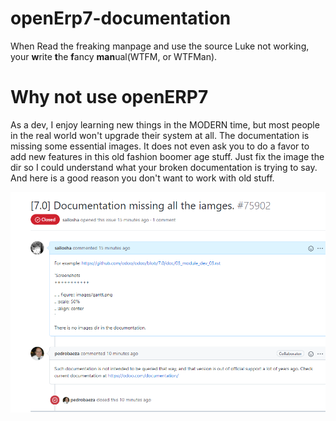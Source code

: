 # openErp7-documentation
When Read the freaking manpage and use the source Luke not working, your **w**rite **t**he **f**ancy **man**ual(WTFM, or WTFMan).

# Why not use openERP7 
As a dev, I enjoy learning new things in the MODERN time, but most people in the real world won't upgrade their system at all. The documentation is missing some essential images. It does not even ask you to do a favor to add new features in this old fashion boomer age stuff. Just fix the image the dir so I could understand what your broken documentation is trying to say. And here is a good reason you don't want to work with old stuff. 


![alt text](https://github.com/sailosha/openErp7-documentation/blob/main/Why%20not%20openERP7/issue01.png?raw=true)
